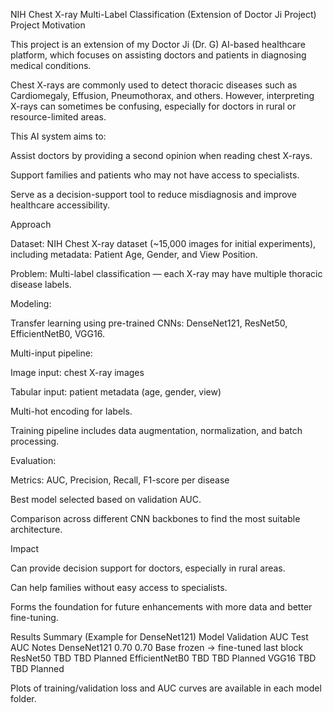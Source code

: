 NIH Chest X-ray Multi-Label Classification (Extension of Doctor Ji Project)
Project Motivation

This project is an extension of my Doctor Ji (Dr. G) AI-based healthcare platform, which focuses on assisting doctors and patients in diagnosing medical conditions.

Chest X-rays are commonly used to detect thoracic diseases such as Cardiomegaly, Effusion, Pneumothorax, and others. However, interpreting X-rays can sometimes be confusing, especially for doctors in rural or resource-limited areas.

This AI system aims to:

Assist doctors by providing a second opinion when reading chest X-rays.

Support families and patients who may not have access to specialists.

Serve as a decision-support tool to reduce misdiagnosis and improve healthcare accessibility.

Approach

Dataset: NIH Chest X-ray dataset (~15,000 images for initial experiments), including metadata: Patient Age, Gender, and View Position.

Problem: Multi-label classification — each X-ray may have multiple thoracic disease labels.

Modeling:

Transfer learning using pre-trained CNNs: DenseNet121, ResNet50, EfficientNetB0, VGG16.

Multi-input pipeline:

Image input: chest X-ray images

Tabular input: patient metadata (age, gender, view)

Multi-hot encoding for labels.

Training pipeline includes data augmentation, normalization, and batch processing.

Evaluation:

Metrics: AUC, Precision, Recall, F1-score per disease

Best model selected based on validation AUC.

Comparison across different CNN backbones to find the most suitable architecture.

Impact

Can provide decision support for doctors, especially in rural areas.

Can help families without easy access to specialists.

Forms the foundation for future enhancements with more data and better fine-tuning.

Results Summary (Example for DenseNet121)
Model	Validation AUC	Test AUC	Notes
DenseNet121	0.70	0.70	Base frozen → fine-tuned last block
ResNet50	TBD	TBD	Planned
EfficientNetB0	TBD	TBD	Planned
VGG16	TBD	TBD	Planned

Plots of training/validation loss and AUC curves are available in each model folder.
